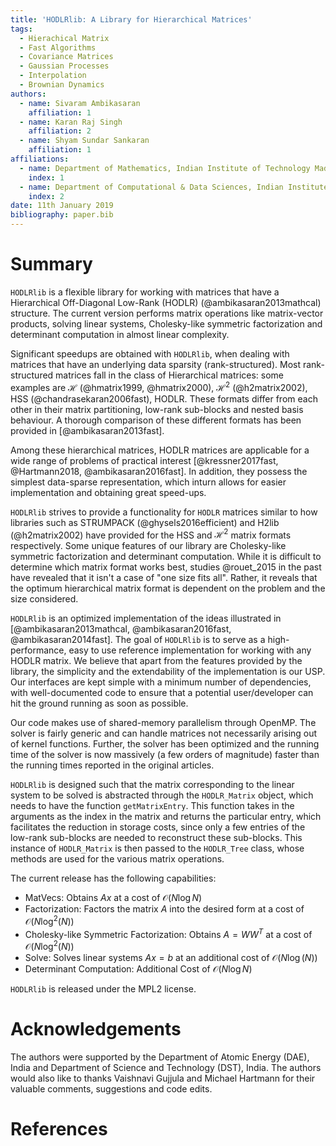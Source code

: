 ```yaml
---
title: 'HODLRlib: A Library for Hierarchical Matrices'
tags:
  - Hierachical Matrix
  - Fast Algorithms
  - Covariance Matrices
  - Gaussian Processes
  - Interpolation
  - Brownian Dynamics
authors:
  - name: Sivaram Ambikasaran
    affiliation: 1
  - name: Karan Raj Singh
    affiliation: 2
  - name: Shyam Sundar Sankaran
    affiliation: 1
affiliations:
  - name: Department of Mathematics, Indian Institute of Technology Madras
    index: 1
  - name: Department of Computational & Data Sciences, Indian Institute of Science
    index: 2
date: 11th January 2019
bibliography: paper.bib
---
```


# Summary

``HODLRlib`` is a flexible library for working with matrices that have a Hierarchical Off-Diagonal Low-Rank (HODLR) (@ambikasaran2013mathcal) structure. The current version performs matrix operations like matrix-vector products, solving linear systems, Cholesky-like symmetric factorization and determinant computation in almost linear complexity. 

Significant speedups are obtained with ``HODLRlib``, when dealing with matrices that have an underlying data sparsity (rank-structured). Most rank-structured matrices fall in the class of Hierarchical matrices: some examples are $\mathcal{H}$ (@hmatrix1999, @hmatrix2000), $\mathcal{H}^2$ (@h2matrix2002), HSS (@chandrasekaran2006fast), HODLR. These formats differ from each other in their matrix partitioning, low-rank sub-blocks and nested basis behaviour. A thorough comparison of these different formats has been provided in [@ambikasaran2013fast].

Among these hierarchical matrices, HODLR matrices are applicable for a wide range of problems of practical interest [@kressner2017fast, @Hartmann2018, @ambikasaran2016fast]. In addition, they possess the simplest data-sparse representation, which inturn allows for easier implementation and obtaining great speed-ups.

``HODLRlib`` strives to provide a functionality for ``HODLR`` matrices similar to how libraries such as STRUMPACK (@ghysels2016efficient) and H2lib (@h2matrix2002) have provided for the HSS and $\mathcal{H}^2$ matrix formats respectively. Some unique features of our library are Cholesky-like symmetric factorization and determinant computation. While it is difficult to determine which matrix format works best, studies @rouet_2015 in the past have revealed that it isn't a case of "one size fits all". Rather, it reveals that the optimum hierarchical matrix format is dependent on the problem and the size considered.

``HODLRlib`` is an optimized implementation of the ideas illustrated in [@ambikasaran2013mathcal, @ambikasaran2016fast, @ambikasaran2014fast]. The goal of ``HODLRlib`` is to serve as a high-performance, easy to use reference implementation for working with any HODLR matrix. We believe that apart from the features provided by the library, the simplicity and the extendability of the implementation is our USP. Our interfaces are kept simple with a minimum number of dependencies, with well-documented code to ensure that a potential user/developer can hit the ground running as soon as possible.

Our code makes use of shared-memory parallelism through OpenMP. The solver is fairly generic and can handle matrices not necessarily arising out of kernel functions. Further, the solver has been optimized and the running time of the solver is now massively (a few orders of magnitude) faster than the running times reported in the original articles.

``HODLRlib`` is designed such that the matrix corresponding to the linear system to be solved is abstracted through the ``HODLR_Matrix`` object, which needs to have the function ``getMatrixEntry``. This function takes in the arguments as the index in the matrix and returns the particular entry, which facilitates the reduction in storage costs, since only a few entries of the low-rank sub-blocks are needed to reconstruct these sub-blocks. This instance of ``HODLR_Matrix`` is then passed to the ``HODLR_Tree`` class, whose methods are used for the various matrix operations.

The current release has the following capabilities:

- MatVecs: Obtains $A x$ at a cost of $\mathcal{O}\left(N\log{N}\right)$
- Factorization: Factors the matrix $A$ into the desired form at a cost of $\mathcal{O}\left(N\log^2\left(N\right)\right)$
- Cholesky-like Symmetric Factorization: Obtains $A = W W^T$ at a cost of $\mathcal{O}\left(N\log^2\left(N\right)\right)$
- Solve: Solves linear systems $A x = b$ at an additional cost of $\mathcal{O}\left(N\log\left(N\right)\right)$
- Determinant Computation: Additional Cost of $\mathcal{O}\left(N\log{N} \right)$

``HODLRlib`` is released under the MPL2 license.

# Acknowledgements

The authors were supported by the Department of Atomic Energy (DAE), India and Department of Science and Technology (DST), India. The authors would also like to thanks Vaishnavi Gujjula and Michael Hartmann for their valuable comments, suggestions and code edits.

# References
